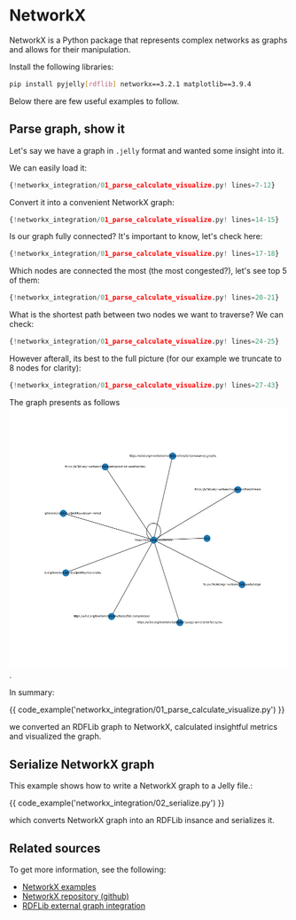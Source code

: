 # NetworkX

NetworkX is a Python package that represents complex networks as graphs and allows for their manipulation.

Install the following libraries:

```bash
pip install pyjelly[rdflib] networkx==3.2.1 matplotlib==3.9.4
```

Below there are few useful examples to follow.

## Parse graph, show it

Let's say we have a graph in `.jelly` format and wanted some insight into it.  

We can easily load it:  

```python
{!networkx_integration/01_parse_calculate_visualize.py! lines=7-12}
```  

Convert it into a convenient NetworkX graph:
```python
{!networkx_integration/01_parse_calculate_visualize.py! lines=14-15}
``` 

Is our graph fully connected? It's important to know, let's check here:
```python
{!networkx_integration/01_parse_calculate_visualize.py! lines=17-18}
``` 

Which nodes are connected the most (the most congested?), let's see top 5 of them:
```python
{!networkx_integration/01_parse_calculate_visualize.py! lines=20-21}
``` 

What is the shortest path between two nodes we want to traverse? We can check:
```python
{!networkx_integration/01_parse_calculate_visualize.py! lines=24-25}
``` 

However afterall, its best to the full picture (for our example we truncate to 8 nodes for clarity):
```python
{!networkx_integration/01_parse_calculate_visualize.py! lines=27-43}
``` 

The graph presents as follows ![NetworkX visualization example](assets/images/networkx_visualization_example.png).

In summary:

{{ code_example('networkx_integration/01_parse_calculate_visualize.py') }}

we converted an RDFLib graph to NetworkX, calculated insightful metrics and visualized the graph.

## Serialize NetworkX graph

This example shows how to write a NetworkX graph to a Jelly file.:

{{ code_example('networkx_integration/02_serialize.py') }}

which converts NetworkX graph into an RDFLib insance and serializes it.

## Related sources

To get more information, see the following:

- [NetworkX examples](https://networkx.org/documentation/stable/auto_examples/index.html)
- [NetworkX repository (github)](https://github.com/networkx/networkx)
- [RDFLib external graph integration](https://rdflib.readthedocs.io/en/7.1.0/_modules/rdflib/extras/external_graph_libs.html)

